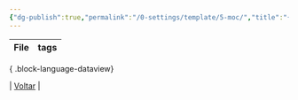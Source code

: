 ```yaml
---
{"dg-publish":true,"permalink":"/0-settings/template/5-moc/","title":"{{title}}","tags":["moc"],"noteIcon":""}
---
```



| File | tags |
| ---- | ---- |

{ .block-language-dataview}

| [Voltar](1.LIFE/index) | 
